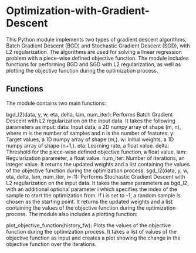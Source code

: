 # Optimization-with-Gradient-Descent
This Python module implements two types of gradient descent algorithms, Batch Gradient Descent (BGD) and Stochastic Gradient Descent (SGD), with L2 regularization. The algorithms are used for solving a linear regression problem with a piece-wise defined objective function. The module includes functions for performing BGD and SGD with L2 regularization, as well as plotting the objective function during the optimization process.

## Functions
The module contains two main functions:

bgd_l2(data, y, w, eta, delta, lam, num_iter): Performs Batch Gradient Descent with L2 regularization on the input data. It takes the following parameters as input:
data: Input data, a 2D numpy array of shape (m, n), where m is the number of samples and n is the number of features.
y: Target values, a 1D numpy array of shape (m,).
w: Initial weights, a 1D numpy array of shape (n+1,).
eta: Learning rate, a float value.
delta: Threshold for the piece-wise defined objective function, a float value.
lam: Regularization parameter, a float value.
num_iter: Number of iterations, an integer value.
It returns the updated weights and a list containing the values of the objective function during the optimization process.
sgd_l2(data, y, w, eta, delta, lam, num_iter, i=-1): Performs Stochastic Gradient Descent with L2 regularization on the input data. It takes the same parameters as bgd_l2, with an additional optional parameter i which specifies the index of the sample to start the optimization from. If i is set to -1, a random sample is chosen as the starting point. It returns the updated weights and a list containing the values of the objective function during the optimization process.
The module also includes a plotting function:

plot_objective_function(history_fw): Plots the values of the objective function during the optimization process. It takes a list of values of the objective function as input and creates a plot showing the change in the objective function over the iterations.
